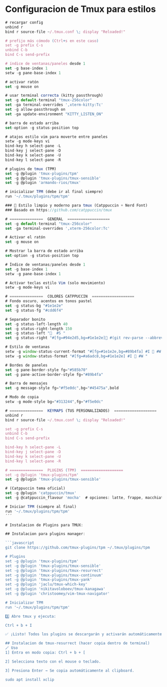 # Configuracion de Tmux para estilos

```javascript
# recargar config
unbind r
bind r source-file ~/.tmux.conf \; display "Reloaded!"

# prefijo más cómodo (Ctrl+s en este caso)
set -g prefix C-s
unbind C-b
bind C-s send-prefix

# índice de ventanas/paneles desde 1
set -g base-index 1
setw -g pane-base-index 1

# activar ratón
set -g mouse on

# usar terminal correcta (kitty passthrough)
set -g default-terminal "tmux-256color"
set -ga terminal-overrides ',xterm-kitty:Tc'
set -g allow-passthrough on
set -ga update-environment "KITTY_LISTEN_ON"

# barra de estado arriba
set-option -g status-position top

# atajos estilo vim para moverte entre paneles
setw -g mode-keys vi
bind-key h select-pane -L
bind-key j select-pane -D
bind-key k select-pane -U
bind-key l select-pane -R

# plugins de tmux (TPM)
set -g @plugin 'tmux-plugins/tpm'
set -g @plugin 'tmux-plugins/tmux-sensible'
set -g @plugin 'armando-rios/tmux'

# inicializar TPM (debe ir al final siempre)
run '~/.tmux/plugins/tpm/tpm'

### 🎨 Estilo limpio y moderno para tmux (Catppuccin + Nerd Font)
### Basado en https://github.com/catppuccin/tmux

# ===============  GENERAL  ===================
set -g default-terminal "tmux-256color"
set -ga terminal-overrides ',xterm-256color:Tc'

# Activar el ratón
set -g mouse on

# Mostrar la barra de estado arriba
set-option -g status-position top

# Índice de ventanas/paneles desde 1
set -g base-index 1
setw -g pane-base-index 1

# Activar teclas estilo Vim (solo movimiento)
setw -g mode-keys vi

# ===============  COLORES CATPPUCCIN  ===================
# Fondo oscuro, acentos en tonos pastel
set -g status-bg "#1e1e2e"
set -g status-fg "#cdd6f4"

# Separador bonito
set -g status-left-length 40
set -g status-right-length 150
set -g status-left "󰣇  #S "
set -g status-right "#[fg=#94e2d5,bg=#1e1e2e] #(git rev-parse --abbrev-ref HEAD 2>/dev/null) #[fg=#f5e0dc,bg=#1e1e2e] %H:%M "

# Estilo de ventanas
setw -g window-status-current-format "#[fg=#1e1e2e,bg=#89b4fa] #I  #W "
setw -g window-status-format "#[fg=#a6adc8,bg=#1e1e2e] #I  #W "

# Bordes de paneles
set -g pane-border-style fg="#585b70"
set -g pane-active-border-style fg="#89b4fa"

# Barra de mensajes
set -g message-style fg="#f5e0dc",bg="#45475a",bold

# Modo de copia
setw -g mode-style bg="#313244",fg="#f5e0dc"

# ===============  KEYMAPS (TUS PERSONALIZADOS)  ===================
unbind r
bind r source-file ~/.tmux.conf \; display "Reloaded!"

set -g prefix C-s
unbind C-b
bind C-s send-prefix

bind-key h select-pane -L
bind-key j select-pane -D
bind-key k select-pane -U
bind-key l select-pane -R

# ===============  PLUGINS (TPM)  ===================
set -g @plugin 'tmux-plugins/tpm'
set -g @plugin 'tmux-plugins/tmux-sensible'

# (Catppuccin tema oficial)
set -g @plugin 'catppuccin/tmux'
set -g @catppuccin_flavour 'mocha'  # opciones: latte, frappe, macchiato, mocha

# Iniciar TPM (siempre al final)
run '~/.tmux/plugins/tpm/tpm'
´´´

# Instalacion de Plugins para TMUX:

## Instalacion para plugins manager:

```javascript
git clone https://github.com/tmux-plugins/tpm ~/.tmux/plugins/tpm

# Plugins
set -g @plugin 'tmux-plugins/tpm'
set -g @plugin 'tmux-plugins/tmux-sensible'
set -g @plugin 'tmux-plugins/tmux-resurrect'
set -g @plugin 'tmux-plugins/tmux-continuum'
set -g @plugin 'tmux-plugins/tmux-yank'
set -g @plugin 'jaclu/tmux-which-key'
set -g @plugin 'nikitavoloboev/tmux-kanagawa'
set -g @plugin 'christoomey/vim-tmux-navigator'

# Inicializar TPM
run '~/.tmux/plugins/tpm/tpm'

3️⃣ Abre tmux y ejecuta:

Ctrl + b + I

✅ ¡Listo! Todos los plugins se descargarán y activarán automáticamente.

## Instalacion de tmux-resurrect (hacer copia dentro de terminal)
🪄 Uso
1] Entra en modo copia: Ctrl + b + [

2] Selecciona texto con el mouse o teclado.

3] Presiona Enter → Se copia automáticamente al clipboard.

sudo apt install xclip
```
